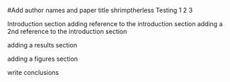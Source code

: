 #Add author names and paper title 
shrimptherless Testing 1 2 3 

Introduction section 
adding reference to the introduction section 
adding a 2nd reference to the introduction section

adding a results section

adding a figures section

write conclusions
